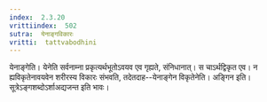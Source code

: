 ```yaml
---
index:  2.3.20
vrittiindex:  502
sutra:  येनाङ्गविकारः
vritti:  tattvabodhini 
---
```


येनाङ्गेति। येनेति सर्वनाम्ना प्रकृत्यर्थभूतोऽवयव एव गृह्यते, संनिधानात्। स चाऽर्थद्विकृत एव। न ह्यविकृतेनावयवेन शरीरस्य विकारः संभवति, तदेतदाह--येनाङ्गेन विकृतेनेति। अङ्गिन इति। सूत्रेऽङ्गशब्दोऽर्शाअद्यजन्त इति भावः। 

